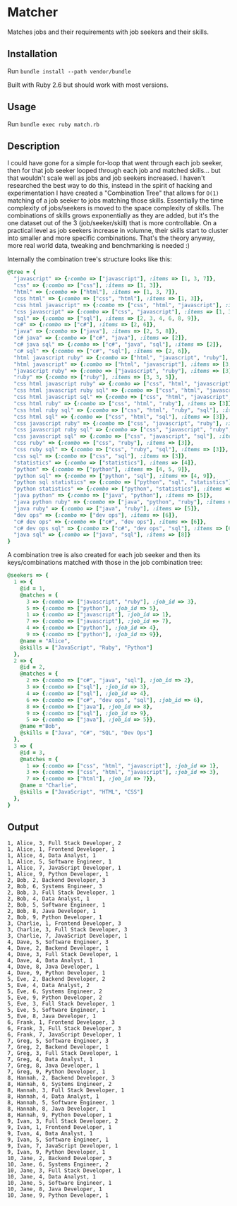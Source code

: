 # Matcher

Matches jobs and their requirements with job seekers and their skills.

## Installation

Run `bundle install --path vendor/bundle`

Built with Ruby 2.6 but should work with most versions.

## Usage

Run `bundle exec ruby match.rb`

## Description

I could have gone for a simple for-loop that went through each job seeker, then for that job seeker looped through each job and matched skills... but that wouldn't scale well as jobs and job seekers increased. I haven't researched the best way to do this, instead in the spirit of hacking and experimentation I have created a "Combination Tree" that allows for `O(1)` matching of a job seeker to jobs matching those skills. Essentially the time complexity of jobs/seekers is moved to the space complexity of skills. The combinations of skills grows exponentially as they are added, but it's the one dataset out of the 3 (job/seeker/skill) that is more controllable. On a practical level as job seekers increase in volumne, their skills start to cluster into smaller and more specific combinations. That's the theory anyway, more real world data, tweaking and benchmarking is needed :)

Internally the combination tree's structure looks like this:
```ruby
@tree = {
  "javascript" => {:combo => ["javascript"], :items => [1, 3, 7]},
  "css" => {:combo => ["css"], :items => [1, 3]},
  "html" => {:combo => ["html"], :items => [1, 3, 7]},
  "css html" => {:combo => ["css", "html"], :items => [1, 3]},
  "css html javascript" => {:combo => ["css", "html", "javascript"], :items => [1, 3]},
  "css javascript" => {:combo => ["css", "javascript"], :items => [1, 3]},
  "sql" => {:combo => ["sql"], :items => [2, 3, 4, 6, 8, 9]},
  "c#" => {:combo => ["c#"], :items => [2, 6]},
  "java" => {:combo => ["java"], :items => [2, 5, 8]},
  "c# java" => {:combo => ["c#", "java"], :items => [2]},
  "c# java sql" => {:combo => ["c#", "java", "sql"], :items => [2]},
  "c# sql" => {:combo => ["c#", "sql"], :items => [2, 6]},
  "html javascript ruby" => {:combo => ["html", "javascript", "ruby"], :items => [3]},
  "html javascript" => {:combo => ["html", "javascript"], :items => [3, 7]},
  "javascript ruby" => {:combo => ["javascript", "ruby"], :items => [3]},
  "ruby" => {:combo => ["ruby"], :items => [3, 3, 5]},
  "css html javascript ruby" => {:combo => ["css", "html", "javascript", "ruby"], :items => [3]},
  "css html javascript ruby sql" => {:combo => ["css", "html", "javascript", "ruby", "sql"], :items => [3]},
  "css html javascript sql" => {:combo => ["css", "html", "javascript", "sql"], :items => [3]},
  "css html ruby" => {:combo => ["css", "html", "ruby"], :items => [3]},
  "css html ruby sql" => {:combo => ["css", "html", "ruby", "sql"], :items => [3]},
  "css html sql" => {:combo => ["css", "html", "sql"], :items => [3]},
  "css javascript ruby" => {:combo => ["css", "javascript", "ruby"], :items => [3]},
  "css javascript ruby sql" => {:combo => ["css", "javascript", "ruby", "sql"], :items => [3]},
  "css javascript sql" => {:combo => ["css", "javascript", "sql"], :items => [3]},
  "css ruby" => {:combo => ["css", "ruby"], :items => [3]},
  "css ruby sql" => {:combo => ["css", "ruby", "sql"], :items => [3]},
  "css sql" => {:combo => ["css", "sql"], :items => [3]},
  "statistics" => {:combo => ["statistics"], :items => [4]},
  "python" => {:combo => ["python"], :items => [4, 5, 9]},
  "python sql" => {:combo => ["python", "sql"], :items => [4, 9]},
  "python sql statistics" => {:combo => ["python", "sql", "statistics"], :items => [4]},
  "python statistics" => {:combo => ["python", "statistics"], :items => [4]},
  "java python" => {:combo => ["java", "python"], :items => [5]},
  "java python ruby" => {:combo => ["java", "python", "ruby"], :items => [5]},
  "java ruby" => {:combo => ["java", "ruby"], :items => [5]},
  "dev ops" => {:combo => ["dev ops"], :items => [6]},
  "c# dev ops" => {:combo => ["c#", "dev ops"], :items => [6]},
  "c# dev ops sql" => {:combo => ["c#", "dev ops", "sql"], :items => [6]},
  "java sql" => {:combo => ["java", "sql"], :items => [8]}
}
```

A combination tree is also created for each job seeker and then its keys/combinations matched with those in the job combination tree:

```ruby
@seekers => {
  1 => {
    @id = 1,
    @matches = {
      3 => {:combo => ["javascript", "ruby"], :job_id => 3},
      5 => {:combo => ["python"], :job_id => 5},
      1 => {:combo => ["javascript"], :job_id => 1},
      7 => {:combo => ["javascript"], :job_id => 7},
      4 => {:combo => ["python"], :job_id => 4},
      9 => {:combo => ["python"], :job_id => 9}},
    @name = "Alice",
    @skills = ["JavaScript", "Ruby", "Python"]
  },
  2 => {
    @id = 2,
    @matches = {
      2 => {:combo => ["c#", "java", "sql"], :job_id => 2},
      3 => {:combo => ["sql"], :job_id => 3},
      4 => {:combo => ["sql"], :job_id => 4},
      6 => {:combo => ["c#", "dev ops", "sql"], :job_id => 6},
      8 => {:combo => ["java"], :job_id => 8},
      9 => {:combo => ["sql"], :job_id => 9},
      5 => {:combo => ["java"], :job_id => 5}},
    @name ="Bob",
    @skills = ["Java", "C#", "SQL", "Dev Ops"]
  },
  3 => {
    @id = 3,
    @matches = {
      1 => {:combo => ["css", "html", "javascript"], :job_id => 1},
      3 => {:combo => ["css", "html", "javascript"], :job_id => 3},
      7 => {:combo => ["html"], :job_id => 7}},
    @name = "Charlie",
    @skills = ["JavaScript", "HTML", "CSS"]
  },
}
```

## Output

```
1, Alice, 3, Full Stack Developer, 2
1, Alice, 1, Frontend Developer, 1
1, Alice, 4, Data Analyst, 1
1, Alice, 5, Software Engineer, 1
1, Alice, 7, JavaScript Developer, 1
1, Alice, 9, Python Developer, 1
2, Bob, 2, Backend Developer, 3
2, Bob, 6, Systems Engineer, 3
2, Bob, 3, Full Stack Developer, 1
2, Bob, 4, Data Analyst, 1
2, Bob, 5, Software Engineer, 1
2, Bob, 8, Java Developer, 1
2, Bob, 9, Python Developer, 1
3, Charlie, 1, Frontend Developer, 3
3, Charlie, 3, Full Stack Developer, 3
3, Charlie, 7, JavaScript Developer, 1
4, Dave, 5, Software Engineer, 3
4, Dave, 2, Backend Developer, 1
4, Dave, 3, Full Stack Developer, 1
4, Dave, 4, Data Analyst, 1
4, Dave, 8, Java Developer, 1
4, Dave, 9, Python Developer, 1
5, Eve, 2, Backend Developer, 2
5, Eve, 4, Data Analyst, 2
5, Eve, 6, Systems Engineer, 2
5, Eve, 9, Python Developer, 2
5, Eve, 3, Full Stack Developer, 1
5, Eve, 5, Software Engineer, 1
5, Eve, 8, Java Developer, 1
6, Frank, 1, Frontend Developer, 3
6, Frank, 3, Full Stack Developer, 3
6, Frank, 7, JavaScript Developer, 1
7, Greg, 5, Software Engineer, 3
7, Greg, 2, Backend Developer, 1
7, Greg, 3, Full Stack Developer, 1
7, Greg, 4, Data Analyst, 1
7, Greg, 8, Java Developer, 1
7, Greg, 9, Python Developer, 1
8, Hannah, 2, Backend Developer, 3
8, Hannah, 6, Systems Engineer, 2
8, Hannah, 3, Full Stack Developer, 1
8, Hannah, 4, Data Analyst, 1
8, Hannah, 5, Software Engineer, 1
8, Hannah, 8, Java Developer, 1
8, Hannah, 9, Python Developer, 1
9, Ivan, 3, Full Stack Developer, 2
9, Ivan, 1, Frontend Developer, 1
9, Ivan, 4, Data Analyst, 1
9, Ivan, 5, Software Engineer, 1
9, Ivan, 7, JavaScript Developer, 1
9, Ivan, 9, Python Developer, 1
10, Jane, 2, Backend Developer, 3
10, Jane, 6, Systems Engineer, 2
10, Jane, 3, Full Stack Developer, 1
10, Jane, 4, Data Analyst, 1
10, Jane, 5, Software Engineer, 1
10, Jane, 8, Java Developer, 1
10, Jane, 9, Python Developer, 1
```
